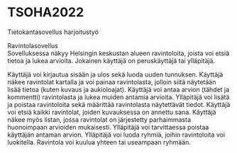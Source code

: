 # TSOHA2022
Tietokantasovellus harjoitustyö

Ravintolasovellus  
Sovelluksessa näkyy Helsingin keskustan alueen ravintoloita, joista voi etsiä tietoa ja lukea arvioita. Jokainen käyttäjä on peruskäyttäjä tai ylläpitäjä.

Käyttäjä voi kirjautua sisään ja ulos sekä luoda uuden tunnuksen.
Käyttäjä näkee ravintolat kartalla ja voi painaa ravintolasta, jolloin siitä näytetään lisää tietoa (kuten kuvaus ja aukioloajat).
Käyttäjä voi antaa arvion (tähdet ja kommentti) ravintolasta ja lukea muiden antamia arvioita.
Ylläpitäjä voi lisätä ja poistaa ravintoloita sekä määrittää ravintolasta näytettävät tiedot.
Käyttäjä voi etsiä kaikki ravintolat, joiden kuvauksessa on annettu sana.
Käyttäjä näkee myös listan, jossa ravintolat on järjestetty parhaimmasta huonoimpaan arvioiden mukaisesti.
Ylläpitäjä voi tarvittaessa poistaa käyttäjän antaman arvion.
Ylläpitäjä voi luoda ryhmiä, joihin ravintoloita voi luokitella. Ravintola voi kuulua yhteen tai useampaan ryhmään.
